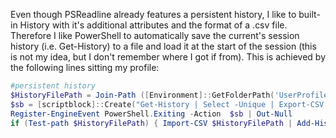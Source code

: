 Even though PSReadline already features a persistent history, I like to built-in History with it's additional attributes and the format of a .csv file. Therefore I like PowerShell to automatically save the current's session history (i.e. Get-History) to a file and load it at the start of the session (this is not my idea, but I don't remember where I got if from). This is achieved by the following lines sitting my profile:
```powershell
#persistent history
$HistoryFilePath = Join-Path ([Environment]::GetFolderPath('UserProfile')) history.ps_history
$sb = [scriptblock]::Create("Get-History | Select -Unique | Export-CSV $HistoryFilePath -Append -NoTypeInformation")
Register-EngineEvent PowerShell.Exiting -Action  $sb | Out-Null
if (Test-path $HistoryFilePath) { Import-CSV $HistoryFilePath | Add-History }
```
